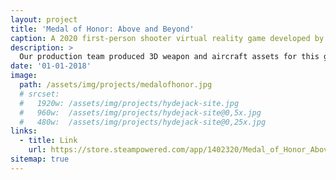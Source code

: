 ```yaml
---
layout: project
title: 'Medal of Honor: Above and Beyond'
caption: A 2020 first-person shooter virtual reality game developed by Respawn Entertainment .
description: >
  Our production team produced 3D weapon and aircraft assets for this game.
date: '01-01-2018'
image: 
  path: /assets/img/projects/medalofhonor.jpg
  # srcset: 
  #   1920w: /assets/img/projects/hydejack-site.jpg
  #   960w:  /assets/img/projects/hydejack-site@0,5x.jpg
  #   480w:  /assets/img/projects/hydejack-site@0,25x.jpg
links:
  - title: Link
    url: https://store.steampowered.com/app/1402320/Medal_of_Honor_Above_and_Beyond/
sitemap: true
---
```




